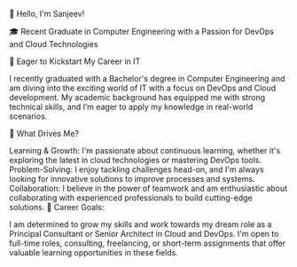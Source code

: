 👋 Hello, I'm Sanjeev!

🎓 Recent Graduate in Computer Engineering with a Passion for DevOps and Cloud Technologies

🔧 Eager to Kickstart My Career in IT

I recently graduated with a Bachelor's degree in Computer Engineering and am diving into the exciting world of IT with a focus on DevOps and Cloud development. My academic background has equipped me with strong technical skills, and I’m eager to apply my knowledge in real-world scenarios.

🌟 What Drives Me?

Learning & Growth: I'm passionate about continuous learning, whether it's exploring the latest in cloud technologies or mastering DevOps tools.
Problem-Solving: I enjoy tackling challenges head-on, and I'm always looking for innovative solutions to improve processes and systems.
Collaboration: I believe in the power of teamwork and am enthusiastic about collaborating with experienced professionals to build cutting-edge solutions.
💼 Career Goals:

I am determined to grow my skills and work towards my dream role as a Principal Consultant or Senior Architect in Cloud and DevOps. I'm open to full-time roles, consulting, freelancing, or short-term assignments that offer valuable learning opportunities in these fields.
